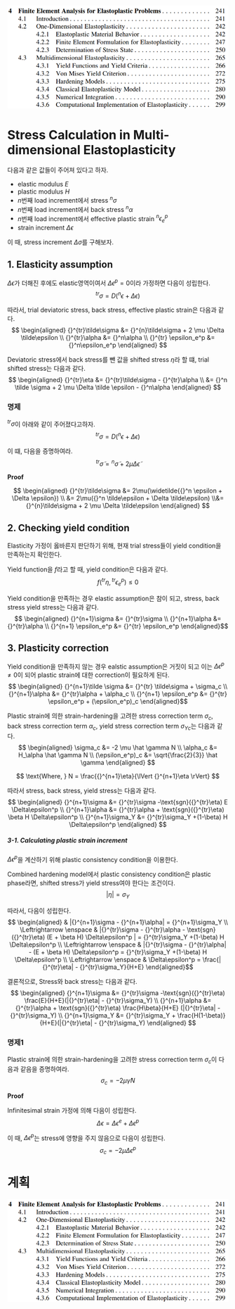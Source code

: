 <p align = "center">
<img src = "./image/2022.09.16_5.png">
</p>

# Stress Calculation in Multi-dimensional Elastoplasticity
다음과 같은 값들이 주어져 있다고 하자.
* elastic modulus $E$
* plastic modulus $H$
* $n$번째 load increment에서 stress ${}^n\sigma$
* $n$번째 load increment에서 back stress ${}^n\alpha$
* $n$번째 load increment에서 effective plastic strain ${}^n\epsilon_e^p$
* strain increment $\Delta \epsilon$

이 때, stress increment $\Delta \sigma$를 구해보자.

## 1. Elasticity assumption
$\Delta \epsilon$가 더해진 후에도 elastic영역이여서 $\Delta \epsilon^p = 0$이라 가정하면 다음이 성립한다.
$$ {}^{tr} \sigma = D({}^n \epsilon + \Delta \epsilon) $$

따라서, trial deviatoric stress, back stress, effective plastic strain은 다음과 같다.
$$ \begin{aligned} {}^{tr}\tilde\sigma &= {}^{n}\tilde\sigma + 2 \mu \Delta \tilde\epsilon \\ {}^{tr}\alpha &= {}^n\alpha \\ {}^{tr} \epsilon_e^p &= {}^n\epsilon_e^p \end{aligned}  $$


Deviatoric stress에서 back stress를 뺀 값을 shifted stress $\eta$라 할 떄, trial shifted stress는 다음과 같다.
$$ \begin{aligned} {}^{tr}\eta &= {}^{tr}\tilde\sigma - {}^{tr}\alpha \\ &= {}^n \tilde \sigma + 2 \mu \Delta \tilde \epsilon - {}^n\alpha \end{aligned}  $$

### 명제
${}^{tr} \sigma$이 아래와 같이 주어졌다고하자.
$$ {}^{tr} \sigma = D({}^n \epsilon + \Delta \epsilon) $$

이 떄, 다음을 증명하여라.
$$ {}^{tr}\tilde\sigma = {}^{n}\tilde\sigma + 2 \mu \Delta \tilde\epsilon $$

**Proof**

$$ \begin{aligned} {}^{tr}\tilde\sigma &= 2\mu(\widetilde{{}^n \epsilon + \Delta \epsilon}) \\ &= 2\mu({}^n \tilde\epsilon + \Delta \tilde\epsilon) \\&= {}^{n}\tilde\sigma + 2 \mu \Delta \tilde\epsilon \end{aligned} $$

## 2. Checking yield condition
Elasticity 가정이 옳바른지 판단하기 위해, 현재 trial stress들이 yield condition을 만족하는지 확인한다.

Yield function을 $f$라고 할 때, yield condition은 다음과 같다.
$$ f({}^{tr}\eta, {}^{tr}\epsilon_e^p) \le 0 $$

Yield condition을 만족하는 경우 elastic assumption은 참이 되고, stress, back stress yield stress는 다음과 같다.
$$ \begin{aligned} {}^{n+1}\sigma &= {}^{tr}\sigma \\ {}^{n+1}\alpha &= {}^{tr}\alpha \\ {}^{n+1} \epsilon_e^p &= {}^{tr} \epsilon_e^p \end{aligned}$$

## 3. Plasticity correction
Yield condition을 만족하지 않는 경우 ealstic assumption은 거짓이 되고 이는 $\Delta \epsilon^p \neq 0$이 되어 plastic strain에 대한 correction이 필요하게 된다. 
$$ \begin{aligned} {}^{n+1}\tilde \sigma &= {}^{tr} \tilde\sigma + \sigma_c \\ {}^{n+1}\alpha &= {}^{tr}\alpha + \alpha_c \\ {}^{n+1} \epsilon_e^p &= {}^{tr} \epsilon_e^p + (\epsilon_e^p)_c \end{aligned}$$

Plastic strain에 의한 strain-hardening을 고려한 stress correction term $\sigma_c$, back stress correction term $\alpha_c$, yield stress correction term ${\sigma_Y}_c$는 다음과 같다.
$$ \begin{aligned} \sigma_c &= -2 \mu \hat \gamma N \\  \alpha_c &= H_\alpha \hat \gamma N \\ (\epsilon_e^p)_c &= \sqrt{\frac{2}{3}} \hat \gamma \end{aligned} $$

$$ \text{Where, } N = \frac{{}^{n+1}\eta}{\lVert {}^{n+1}\eta \rVert} $$

따라서 stress, back stress, yield stress는 다음과 같다.
$$ \begin{aligned} {}^{n+1}\sigma &= {}^{tr}\sigma -\text{sgn}({}^{tr}\eta) E \Delta\epsilon^p \\ {}^{n+1}\alpha &= {}^{tr}\alpha + \text{sgn}({}^{tr}\eta) \beta H \Delta\epsilon^p \\ {}^{n+1}\sigma_Y &= {}^{tr}\sigma_Y +(1-\beta) H \Delta\epsilon^p \end{aligned} $$

##### 3-1. Calculating plastic strain increment
$\Delta\epsilon^p$을 계산하기 위해 plastic consistency condition을 이용한다.

Combined hardening model에서 plastic consistency condition은 plastic phase라면, shifted stress가 yield stress여야 한다는 조건이다. 
$$ |\eta| = \sigma_Y $$

따라서, 다음이 성립한다.
$$ \begin{aligned} & |{}^{n+1}\sigma - {}^{n+1}\alpha| = {}^{n+1}\sigma_Y \\ \Leftrightarrow \enspace & |{}^{tr}\sigma - {}^{tr}\alpha - \text{sgn}({}^{tr}\eta) (E + \beta H) \Delta\epsilon^p | = {}^{tr}\sigma_Y +(1-\beta) H \Delta\epsilon^p \\ \Leftrightarrow \enspace & |{}^{tr}\sigma - {}^{tr}\alpha| - (E + \beta H) \Delta\epsilon^p  = {}^{tr}\sigma_Y +(1-\beta) H \Delta\epsilon^p \\ \Leftrightarrow \enspace & \Delta\epsilon^p = \frac{|{}^{tr}\eta| - {}^{tr}\sigma_Y}{H+E} \end{aligned}$$

결론적으로, Stress와 back stress는 다음과 같다.
$$ \begin{aligned} {}^{n+1}\sigma &= {}^{tr}\sigma -\text{sgn}({}^{tr}\eta) \frac{E}{H+E}(|{}^{tr}\eta| - {}^{tr}\sigma_Y) \\ {}^{n+1}\alpha &= {}^{tr}\alpha + \text{sgn}({}^{tr}\eta) \frac{H\beta}{H+E} (|{}^{tr}\eta| - {}^{tr}\sigma_Y) \\ {}^{n+1}\sigma_Y &= {}^{tr}\sigma_Y + \frac{H(1-\beta)}{H+E}(|{}^{tr}\eta| - {}^{tr}\sigma_Y) \end{aligned} $$


### 명제1
Plastic strain에 의한 strain-hardening을 고려한 stress correction term $\sigma_c$이 다음과 같음을 증명하여라.
$$ \sigma_c = -2 \mu \hat \gamma N $$

**Proof**

Infinitesimal strain 가정에 의해 다음이 성립한다.
$$ \Delta \epsilon = \Delta \epsilon^e + \Delta \epsilon^p $$

이 때, $\Delta \epsilon^p$는 stress에 영향을 주지 않음으로 다음이 성립한다.
$$ \sigma_c = -2 \mu \Delta \epsilon^p $$


# 계획

<p align = "center">
<img src = "./image/2022.09.16_5.png">
</p>